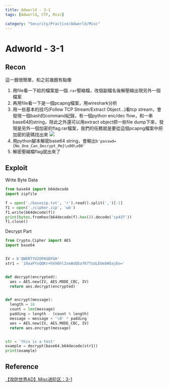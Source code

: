 ```yaml
---
title: Adworld - 3-1
tags: [Adworld, CTF, Misc]

category: "Security/Practice/Adworld/Misc"
---
```


# Adworld - 3-1
<!-- more -->

## Recon
這一題很簡單，和之前幾題有點像
1. 用file看一下給的檔案是一個`.rar`壓縮檔，改個副檔名後解壓縮出現另外一個檔案
2. 再用file看一下是一個pcapng檔案，用wireshark分析
3. 用一些基本的技巧(Follow TCP Stream/Extract Object...)看tcp stream，會發現一個bash的command紀錄，有一個python enc/dec flow，和一串base64的string，除此之外還可以用extract object把一些file dump下來，發現是另外一個加密的flag.rar檔案，我們的任務就是要從這個pcapng檔案中把加密的密碼找出來
![](https://hackmd.io/_uploads/H1iy1vf5h.png)
4. 用python腳本解密base64 string，會輸出`b'passwd={No_One_Can_Decrypt_Me}\x00\x00'`
5. 解密壓縮檔flag就出來了


## Exploit
Write Byte Data
```python
from base64 import b64decode
import zipfile

f = open('./basezip.txt', 'r').read().split(',')[-1]
f1 = open('./cipher.zip', 'wb')
f1.write(b64decode(f))
print(bytes.fromhex(b64decode(f).hex()).decode('cp437'))
f1.close()
```

Decrypt Part
```python
from Crypto.Cipher import AES
import base64


IV = b'QWERTYUIOPASDFGH'
str1 = '19aaFYsQQKr+hVX6hl2smAUQ5a767TsULEUebWSajEo='


def decrypt(encrypted):
  aes = AES.new(IV, AES.MODE_CBC, IV)
  return aes.decrypt(encrypted)


def encrypt(message):
  length = 16
  count = len(message)
  padding = length - (count % length)
  message = message + '\0' * padding
  aes = AES.new(IV, AES.MODE_CBC, IV)
  return aes.encrypt(message)


str = 'this is a test'
example = decrypt(base64.b64decode(str1))
print(example)
```

## Reference
[【攻防世界AD】Misc进阶区：3-1](https://blog.csdn.net/yoyoko_chan/article/details/117660494)